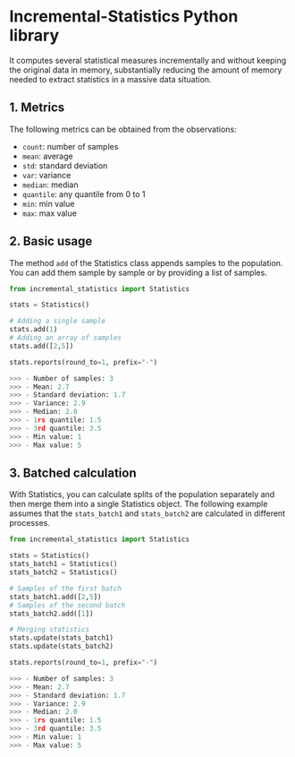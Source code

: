 # Incremental-Statistics Python library

It computes several statistical measures incrementally and without keeping the original data in memory, substantially reducing the amount of memory needed to extract statistics in a massive data situation.

## 1. Metrics

The following metrics can be obtained from the observations:
  - `count`: number of samples
  - `mean`: average
  - `std`: standard deviation
  - `var`: variance
  - `median`: median
  - `quantile`: any quantile from 0 to 1
  - `min`: min value
  - `max`: max value

## 2. Basic usage

The method `add` of the Statistics class appends samples to the population.
You can add them sample by sample or by providing a list of samples.

``` python
from incremental_statistics import Statistics

stats = Statistics()

# Adding a single sample
stats.add(1)
# Adding an array of samples
stats.add([2,5])

stats.reports(round_to=1, prefix="-")

>>> - Number of samples: 3
>>> - Mean: 2.7
>>> - Standard deviation: 1.7
>>> - Variance: 2.9
>>> - Median: 2.0
>>> - 1rs quantile: 1.5
>>> - 3rd quantile: 3.5
>>> - Min value: 1
>>> - Max value: 5
```

## 3. Batched calculation

With Statistics, you can calculate splits of the population separately and then merge them into a single Statistics object. The following example assumes that the `stats_batch1` and `stats_batch2` are calculated in different processes.

``` python
from incremental_statistics import Statistics

stats = Statistics()
stats_batch1 = Statistics()
stats_batch2 = Statistics()

# Samples of the first batch
stats_batch1.add([2,5])
# Samples of the second batch
stats_batch2.add([1])

# Merging statistics
stats.update(stats_batch1)
stats.update(stats_batch2)

stats.reports(round_to=1, prefix="-")

>>> - Number of samples: 3
>>> - Mean: 2.7
>>> - Standard deviation: 1.7
>>> - Variance: 2.9
>>> - Median: 2.0
>>> - 1rs quantile: 1.5
>>> - 3rd quantile: 3.5
>>> - Min value: 1
>>> - Max value: 5
```
